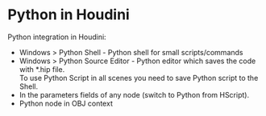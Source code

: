 # Python in Houdini
Python integration in Houdini:
- Windows > Python Shell - Python shell for small scripts/commands  
- Windows > Python Source Editor - Python editor which saves the code with *.hip file.  
To use Python Script in all scenes you need to save Python script to the Shell.
- In the parameters fields of any node (switch to Python from HScript).  
- Python node in OBJ context